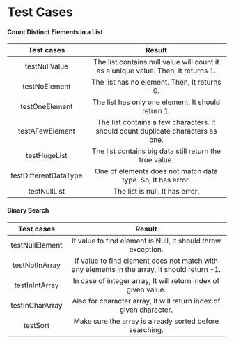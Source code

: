 <h1>Test Cases</h1>
<h4>Count Distinct Elements in a List</h4>

|Test cases|Result|
|:--------:|:----:|
|testNullValue|The list contains null value will count it as a unique value. Then, It returns 1.|
|testNoElement|The list has no element. Then, It returns 0.|
|testOneElement|The list has only one element. It should return 1.|
|testAFewElement|The list contains a few characters. It should count duplicate characters as one.|
|testHugeList|The list contains big data still return the true value.|
|testDifferentDataType|One of elements does not match data type. So, It has error. |
|testNullList|The list is null. It has error.|


<h4>Binary Search</h4>

|Test cases|Result|
|:--------:|:----:|
|testNullElement|If value to find element is Null, It should throw exception.|
|testNotInArray|If value to find element does not match with any elements in the array, It should return -1.|
|testInIntArray|In case of integer array, It will return index of given value.|
|testInCharArray|Also for character array, It will return index of given character.|
|testSort|Make sure the array is already sorted before searching.|


